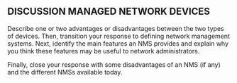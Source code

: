 ## DISCUSSION MANAGED NETWORK DEVICES

  Describe one or two advantages or disadvantages between the two types of devices. Then, transition your response to defining network management systems. Next, identify the main features an NMS provides and explain why you think these features may be useful to network administrators.

  Finally, close your response with some disadvantages of an NMS (if any) and the different NMSs available today.
